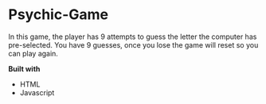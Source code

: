 # Psychic-Game

In this game, the player has 9 attempts to guess the letter the computer has pre-selected. You have 9 guesses, once you lose the game will reset so you can play again. 

**Built with**
* HTML
* Javascript
